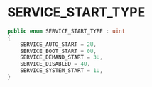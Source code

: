 # SERVICE\_START\_TYPE

```csharp
public enum SERVICE_START_TYPE : uint
{
    SERVICE_AUTO_START = 2U,
    SERVICE_BOOT_START = 0U,
    SERVICE_DEMAND_START = 3U,
    SERVICE_DISABLED = 4U,
    SERVICE_SYSTEM_START = 1U,
}
```
